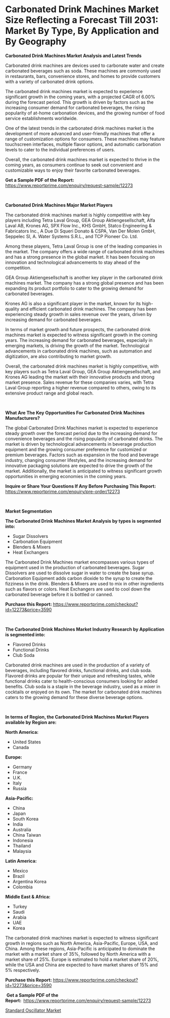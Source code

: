 <p><h1>Carbonated Drink Machines Market Size Reflecting a Forecast Till 2031: Market By Type, By Application and By Geography</h1></p><p><strong>Carbonated Drink Machines Market Analysis and Latest Trends</strong></p>
<p><p>Carbonated drink machines are devices used to carbonate water and create carbonated beverages such as soda. These machines are commonly used in restaurants, bars, convenience stores, and homes to provide customers with a variety of carbonated drink options.</p><p>The carbonated drink machines market is expected to experience significant growth in the coming years, with a projected CAGR of 6.00% during the forecast period. This growth is driven by factors such as the increasing consumer demand for carbonated beverages, the rising popularity of at-home carbonation devices, and the growing number of food service establishments worldwide.</p><p>One of the latest trends in the carbonated drink machines market is the development of more advanced and user-friendly machines that offer a range of customization options for consumers. These machines may feature touchscreen interfaces, multiple flavor options, and automatic carbonation levels to cater to the individual preferences of users.</p><p>Overall, the carbonated drink machines market is expected to thrive in the coming years, as consumers continue to seek out convenient and customizable ways to enjoy their favorite carbonated beverages.</p></p>
<p><strong>Get a Sample PDF of the Report:&nbsp;</strong> <a href="https://www.reportprime.com/enquiry/request-sample/12273">https://www.reportprime.com/enquiry/request-sample/12273</a></p>
<p>&nbsp;</p>
<p><strong>Carbonated Drink Machines Major Market Players</strong></p>
<p><p>The carbonated drink machines market is highly competitive with key players including Tetra Laval Group, GEA Group Aktiengesellschaft, Alfa Laval AB, Krones AG, SPX Flow Inc., KHS GmbH, Statco Engineering & Fabricators Inc., A Due Di Squeri Donato & CSPA, Van Der Molen GmbH, Seppelec Sl, A. Water Systems S.R.L., and TCP Pioneer Co. Ltd.</p><p>Among these players, Tetra Laval Group is one of the leading companies in the market. The company offers a wide range of carbonated drink machines and has a strong presence in the global market. It has been focusing on innovation and technological advancements to stay ahead of the competition.</p><p>GEA Group Aktiengesellschaft is another key player in the carbonated drink machines market. The company has a strong global presence and has been expanding its product portfolio to cater to the growing demand for carbonated beverages.</p><p>Krones AG is also a significant player in the market, known for its high-quality and efficient carbonated drink machines. The company has been experiencing steady growth in sales revenue over the years, driven by increasing demand for carbonated beverages.</p><p>In terms of market growth and future prospects, the carbonated drink machines market is expected to witness significant growth in the coming years. The increasing demand for carbonated beverages, especially in emerging markets, is driving the growth of the market. Technological advancements in carbonated drink machines, such as automation and digitization, are also contributing to market growth.</p><p>Overall, the carbonated drink machines market is highly competitive, with key players such as Tetra Laval Group, GEA Group Aktiengesellschaft, and Krones AG leading the market with their innovative products and strong market presence. Sales revenue for these companies varies, with Tetra Laval Group reporting a higher revenue compared to others, owing to its extensive product range and global reach.</p></p>
<p>&nbsp;</p>
<p><strong>What Are The Key Opportunities For Carbonated Drink Machines Manufacturers?</strong></p>
<p><p>The global Carbonated Drink Machines market is expected to experience steady growth over the forecast period due to the increasing demand for convenience beverages and the rising popularity of carbonated drinks. The market is driven by technological advancements in beverage production equipment and the growing consumer preference for customized or premium beverages. Factors such as expansion in the food and beverage industry, changing consumer lifestyles, and the increasing demand for innovative packaging solutions are expected to drive the growth of the market. Additionally, the market is anticipated to witness significant growth opportunities in emerging economies in the coming years.</p></p>
<p><strong>Inquire or Share Your Questions If Any Before Purchasing This Report:</strong> <a href="https://www.reportprime.com/enquiry/pre-order/12273">https://www.reportprime.com/enquiry/pre-order/12273</a></p>
<p>&nbsp;</p>
<p><strong>Market Segmentation</strong></p>
<p><strong>The Carbonated Drink Machines Market Analysis by types is segmented into:</strong></p>
<p><ul><li>Sugar Dissolvers</li><li>Carbonation Equipment</li><li>Blenders & Mixers</li><li>Heat Exchangers</li></ul></p>
<p><p>The Carbonated Drink Machines market encompasses various types of equipment used in the production of carbonated beverages. Sugar Dissolvers are used to dissolve sugar in water to create the base syrup. Carbonation Equipment adds carbon dioxide to the syrup to create the fizziness in the drink. Blenders & Mixers are used to mix in other ingredients such as flavors or colors. Heat Exchangers are used to cool down the carbonated beverage before it is bottled or canned.</p></p>
<p><strong>Purchase this Report:&nbsp;</strong><a href="https://www.reportprime.com/checkout?id=12273&price=3590">https://www.reportprime.com/checkout?id=12273&price=3590</a></p>
<p>&nbsp;</p>
<p><strong>The Carbonated Drink Machines Market Industry Research by Application is segmented into:</strong></p>
<p><ul><li>Flavored Drinks</li><li>Functional Drinks</li><li>Club Soda</li></ul></p>
<p><p>Carbonated drink machines are used in the production of a variety of beverages, including flavored drinks, functional drinks, and club soda. Flavored drinks are popular for their unique and refreshing tastes, while functional drinks cater to health-conscious consumers looking for added benefits. Club soda is a staple in the beverage industry, used as a mixer in cocktails or enjoyed on its own. The market for carbonated drink machines caters to the growing demand for these diverse beverage options.</p></p>
<p>&nbsp;</p>
<p><strong>In terms of Region, the Carbonated Drink Machines Market Players available by Region are:</strong></p>
<p>
    <p> <strong> North America: </strong>
        <ul>
            <li>United States</li>
            <li>Canada</li>
        </ul>
        </p> 
    <p> <strong> Europe: </strong>
        <ul>
            <li>Germany</li>
            <li>France</li>
            <li>U.K.</li>
            <li>Italy</li>
            <li>Russia</li>
        </ul>
        </p> 
    <p> <strong> Asia-Pacific: </strong>
        <ul>
            <li>China</li>
            <li>Japan</li>
            <li>South Korea</li>
            <li>India</li>
            <li>Australia</li>
            <li>China Taiwan</li>
            <li>Indonesia</li>
            <li>Thailand</li>
            <li>Malaysia</li>
        </ul>
        </p> 
    <p> <strong> Latin America: </strong>
        <ul>
            <li>Mexico</li>
            <li>Brazil</li>
            <li>Argentina Korea</li>
            <li>Colombia</li>
        </ul>
        </p> 
    <p> <strong> Middle East & Africa: </strong>
        <ul>
            <li>Turkey</li>
            <li>Saudi</li>
            <li>Arabia</li>
            <li>UAE</li>
            <li>Korea</li>
        </ul>
    </p>
    </p>
<p><p>The carbonated drink machines market is expected to witness significant growth in regions such as North America, Asia-Pacific, Europe, USA, and China. Among these regions, Asia-Pacific is anticipated to dominate the market with a market share of 35%, followed by North America with a market share of 25%. Europe is estimated to hold a market share of 20%, while the USA and China are expected to have market shares of 15% and 5% respectively.</p></p>
<p><strong>Purchase this Report: </strong><a href="https://www.reportprime.com/checkout?id=12273&price=3590">https://www.reportprime.com/checkout?id=12273&price=3590</a></p>
<p>&nbsp;<strong>Get a Sample PDF of the Report:&nbsp;&nbsp;</strong><a href="https://www.reportprime.com/enquiry/request-sample/12273">https://www.reportprime.com/enquiry/request-sample/12273</a></p>
<p><strong></strong></p>
<p><p><a href="https://cautious-neon-760.notion.site/Standard-Oscillator-Market-Offer-Valuable-Insights-into-Market-Size-Market-Share-Market-Trends-an-2892601f8b124901bbd93f9b900858c2">Standard Oscillator Market</a></p></p>